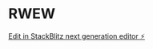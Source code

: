 # RWEW

[Edit in StackBlitz next generation editor ⚡️](https://stackblitz.com/~/github.com/pmkhize000/RWEW)